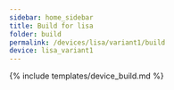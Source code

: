 ```yaml
---
sidebar: home_sidebar
title: Build for lisa
folder: build
permalink: /devices/lisa/variant1/build
device: lisa_variant1
---
```

{% include templates/device_build.md %}
